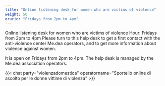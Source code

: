 ```yaml
---
title: "Online listening desk for women who are victims of violence"
weight: 50
orario: "Fridays from 2pm to 4pm"
---
```


Online listening desk for women who are victims of violence
Hour: Fridays from 2pm to 4pm
Please turn to this help desk to get a first contact with the anti-violence center Me.dea operators, and to get more information about violence against women.

It is open on Fridays from 2pm to 4pm.
The help desk is managed by the Me.dea association operators.
<!--The help desk is actually closed. For information please turn to the Me.dea toll free number 800098981-->

{{< chat party="violenzadomestica" operatorname="Sportello online di ascolto per le donne vittime di violenza" >}}
